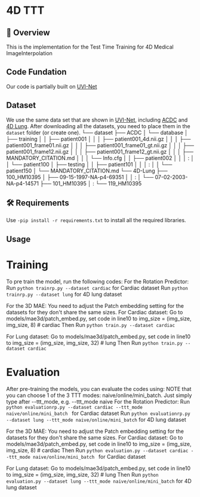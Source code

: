# 4D TTT

## 📖 Overview
This is the implementation for the Test Time Training for 4D Medical ImageInterpolation

## Code Fundation
Our code is partially built on [UVI-Net](https://github.com/jungeun122333/UVI-Net)

## Dataset
We use the same data set that are shown in [UVI-Net](https://github.com/jungeun122333/UVI-Net), including [ACDC](https://humanheart-project.creatis.insa-lyon.fr/database/#collection/637218c173e9f0047faa00fb) and [4D Lung](https://www.cancerimagingarchive.net/collection/4d-lung/).
After downloading all the datasets, you need to place them in the `dataset` folder (or create one).
└── dataset
    ├── ACDC
    │   └── database
    │       ├── training
    │       │   ├── patient001
    │       │   │   ├── patient001_4d.nii.gz
    │       │   │   ├── patient001_frame01.nii.gz
    │       │   │   ├── patient001_frame01_gt.nii.gz
    │       │   │   ├── patient001_frame12.nii.gz
    │       │   │   ├── patient001_frame12_gt.nii.gz
    │       │   │   ├── MANDATORY_CITATION.md
    │       │   │   └── Info.cfg
    │       │   ├── patient002
    │       │   │       :
    │       │   └── patient100
    │       ├── testing
    │       │   ├── patient101
    │       │   │       :
    │       │   └── patient150
    │       └── MANDATORY_CITATION.md
    └── 4D-Lung
        ├── 100_HM10395
        │   ├── 09-15-1997-NA-p4-69351
        │   │             :
        │   └── 07-02-2003-NA-p4-14571
        ├── 101_HM10395
        │     :
        └── 119_HM10395

## 🛠️ Requirements
Use  `-pip install -r requirements.txt` to install all the required libraries.

## Usage
# Training
To pre train the model, run the following codes:
For the Rotation Predictor: 
 Run `python trainrp.py --dataset cardiac` for Cardiac dataset
 Run `python trainrp.py --dataset lung` for 4D lung dataset

For the 3D MAE:
You need to adjust the Patch embedding setting for the datasets for they don't share the same sizes.
For Cardiac dataset:
Go to models/mae3d/patch_embed.py, set code in line10 to img_size = (img_size, img_size, 8)  # cardiac
Then Run `python train.py --dataset cardiac`

For Lung dataset:
Go to models/mae3d/patch_embed.py, set code in line10 to img_size = (img_size, img_size, 32)  # lung
Then Run `python train.py --dataset cardiac`

# Evaluation
After pre-training the models, you can evaluate the codes using:
 NOTE that you can choose 1 of the 3 TTT modes: naive/online/mini_batch. Just simply type after --ttt_mode, e.g. --ttt_mode naive
For the Rotation Predictor: 
 Run `python evaluationrp.py --dataset cardiac --ttt_mode naive/online/mini_batch ` for Cardiac dataset
 Run `python evaluationrp.py --dataset lung --ttt_mode naive/online/mini_batch` for 4D lung dataset

For the 3D MAE:
 You need to adjust the Patch embedding setting for the datasets for they don't share the same sizes.
For Cardiac dataset:
Go to models/mae3d/patch_embed.py, set code in line10 to img_size = (img_size, img_size, 8)  # cardiac
 Then Run `python evaluation.py --dataset cardiac --ttt_mode naive/online/mini_batch ` for Cardiac dataset

For Lung dataset:
Go to models/mae3d/patch_embed.py, set code in line10 to img_size = (img_size, img_size, 32)  # lung
 Then Run `python evaluation.py --dataset lung --ttt_mode naive/online/mini_batch` for 4D lung dataset
